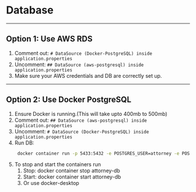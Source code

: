 # Database

---

## Option 1: Use AWS RDS

1. Comment out: `# DataSource (Docker-PostgreSQL) inside application.properties`
2. Uncomment: `## DataSource (aws-postgresql) inside application.properties`
3. Make sure your AWS credentials and DB are correctly set up.

---

## Option 2: Use Docker PostgreSQL

1. Ensure Docker is running.(This will take upto 400mb to 500mb)
2. Comment out: `## DataSource (aws-postgresql) inside application.properties`
3. Uncomment: `# DataSource (Docker-PostgreSQL) inside application.properties`
4. Run DB:
   ```bash 
    docker container run -p 5433:5432 -e POSTGRES_USER=attorney -e POSTGRES_PASSWORD=atto123  -e POSTGRES_DB=attorney -d --name attorney-db postgres:15
   
5. To stop and start the containers run
   1. Stop: docker container stop attorney-db
   2. Start: docker container start attorney-db
   3. Or use docker-desktop